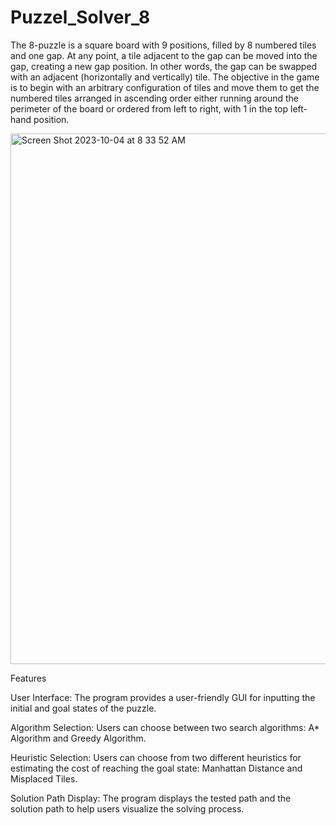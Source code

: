 # Puzzel_Solver_8

The 8-puzzle is a square board with 9 positions, filled by 8 numbered tiles and one gap. At any point, a tile adjacent to the gap can be moved into the gap, creating a new gap position. In other words, the gap can be swapped with an adjacent (horizontally and vertically) tile. The objective in the game is to begin with an arbitrary configuration of tiles and move them to get the numbered tiles arranged in ascending order either running around the perimeter of the board or ordered from left to right, with 1 in the top left-hand position.



<img width="849" alt="Screen Shot 2023-10-04 at 8 33 52 AM" src="https://github.com/MoheeQwareeq/Puzzel_Solver_8/assets/143301303/3b1c83f8-99c8-4d07-ab75-c247cc92d889">


Features

User Interface: The program provides a user-friendly GUI for inputting the initial and goal states of the puzzle.

Algorithm Selection: Users can choose between two search algorithms:
A* Algorithm and Greedy Algorithm.

Heuristic Selection: Users can choose from two different heuristics for estimating the cost of reaching the goal state:
Manhattan Distance and Misplaced Tiles.


Solution Path Display: The program displays the tested path and the solution path to help users visualize the solving process.

